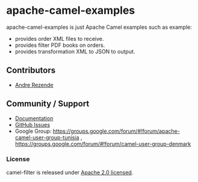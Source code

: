 # apache-camel-examples

apache-camel-examples is just Apache Camel examples such as example:
- provides order XML files to receive.
- provides filter PDF books on orders.
- provides transformation XML to JSON to output.

## Contributors
- [Andre Rezende](https://github.com/andremrezende)

## Community / Support
* [Documentation](http://camel.apache.org/community.html)
* [GitHub Issues](https://github.com/apache/camel/issues)
* Google Group: https://groups.google.com/forum/#!forum/apache-camel-user-group-tunisia , https://groups.google.com/forum/#!forum/camel-user-group-denmark

### License
camel-filter is released under [Apache 2.0 licensed](http://www.apache.org/licenses/LICENSE-2.0.html).